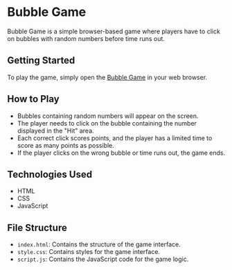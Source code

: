 # Bubble Game

Bubble Game is a simple browser-based game where players have to click on bubbles with random numbers before time runs out.

## Getting Started

To play the game, simply open the [Bubble Game](https://bubble-game01.netlify.app/) in your web browser.

## How to Play

- Bubbles containing random numbers will appear on the screen.
- The player needs to click on the bubble containing the number displayed in the "Hit" area.
- Each correct click scores points, and the player has a limited time to score as many points as possible.
- If the player clicks on the wrong bubble or time runs out, the game ends.

## Technologies Used

- HTML
- CSS
- JavaScript

## File Structure

- `index.html`: Contains the structure of the game interface.
- `style.css`: Contains styles for the game interface.
- `script.js`: Contains the JavaScript code for the game logic.

